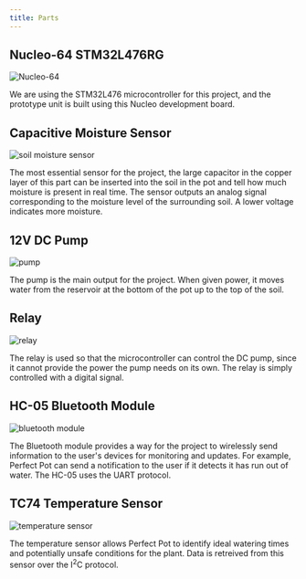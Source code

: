 ```yaml
---
title: Parts
---
```


## Nucleo-64 STM32L476RG

![Nucleo-64](images/nucleo_large.jpg)

We are using the STM32L476 microcontroller for this project, and the prototype unit is built using this Nucleo development board.


## Capacitive Moisture Sensor

![soil moisture sensor](images/capacitiveSensor_large.jpg)

The most essential sensor for the project, the large capacitor in the copper layer of this part can be inserted into the soil in the pot and tell how much moisture is present in real time. The sensor outputs an analog signal corresponding to the moisture level of the surrounding soil. A lower voltage indicates more moisture.

## 12V DC Pump

![pump](images/pump_large.jpg)

The pump is the main output for the project. When given power, it moves water from the reservoir at the bottom of the pot up to the top of the soil.

## Relay

![relay](images/relay_large.jpg)

The relay is used so that the microcontroller can control the DC pump, since it cannot provide the power the pump needs on its own. The relay is simply controlled with a digital signal.

## HC-05 Bluetooth Module

![bluetooth module](images/bluetooth_large.jpg)

The Bluetooth module provides a way for the project to wirelessly send information to the user's devices for monitoring and updates. For example, Perfect Pot can send a notification to the user if it detects it has run out of water. The HC-05 uses the UART protocol.

## TC74 Temperature Sensor

![temperature sensor](images/temperatureSensor_large.jpg)

The temperature sensor allows Perfect Pot to identify ideal watering times and potentially unsafe conditions for the plant. Data is retreived from this sensor over the I<sup>2</sup>C protocol.
